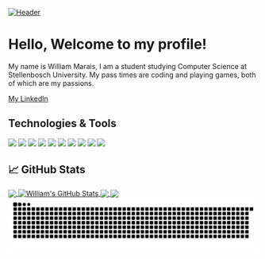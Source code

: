 

[![Header](https://github.com/SAED2906/SAED2906/blob/main/FINAL.gif?raw=true "Header")](https://github.com/SAED2906)

# Hello, Welcome to my profile! 

My name is William Marais, I am a student studying Computer Science at Stellenbosch University.
My pass times are coding and playing games, both of which are my passions.

[My LinkedIn]([https://pages.github.com/](https://za.linkedin.com/in/william-marais-a9b752222?trk=people-guest_people_search-card))

## Technologies & Tools
![](https://img.shields.io/badge/Windows-0078D6?style=for-the-badge&logo=windows&logoColor=white)
![](https://img.shields.io/badge/iOS-000000?style=for-the-badge&logo=ios&logoColor=white)
![](https://img.shields.io/badge/Arch_Linux-1793D1?style=for-the-badge&logo=arch-linux&logoColor=white)
![](https://img.shields.io/badge/NeoVim-%2357A143.svg?&style=for-the-badge&logo=neovim&logoColor=white)
![](https://img.shields.io/badge/Visual_Studio_Code-0078D4?style=for-the-badge&logo=visual%20studio%20code&logoColor=white)
![](https://img.shields.io/badge/Java-ED8B00?style=for-the-badge&logo=openjdk&logoColor=white)
![](https://img.shields.io/badge/Python-14354C?style=for-the-badge&logo=python&logoColor=white)
![](https://img.shields.io/badge/JavaScript-F7DF1E?style=for-the-badge&logo=javascript&logoColor=black)
![](https://img.shields.io/badge/C-00599C?style=for-the-badge&logo=c&logoColor=white)
![](https://img.shields.io/badge/_-ASM-6E4C13.svg?style=for-the-badge&logoColor=white)




## &#x1f4c8; GitHub Stats

<a href="https://github.com/SAED2906/SAED2906">
  <img align="center" src="https://github-readme-stats.vercel.app/api/top-langs/?username=SAED2906&langs_count=3&theme=github_dark" />
</a>
<a href="https://github.com/SAED2906/SAED2906">
  <img align="center" src="https://github-readme-stats.vercel.app/api?username=SAED2906&show_icons=true&theme=github_dark" alt="William's GitHub Stats" />
</a>


<a href="https://github.com/SAED2906/SimulationTest">
  <img align="center" src="https://github-readme-stats.vercel.app/api/pin/?username=SAED2906&repo=SimulationTest&theme=github_dark" />
</a>


<a href="https://github.com/SAED2906/Encryptex-ClientSide">
  <img align="center" src="https://github-readme-stats.vercel.app/api/pin/?username=SAED2906&repo=Encryptex-ClientSide&theme=github_dark" />
</a>    

<picture>
  <source media="(prefers-color-scheme: dark)" srcset="github-snake-dark.svg" />
  <source media="(prefers-color-scheme: light)" srcset="github-snake.svg" />
  <img alt="github-snake" src="github-snake.svg" />
</picture>
